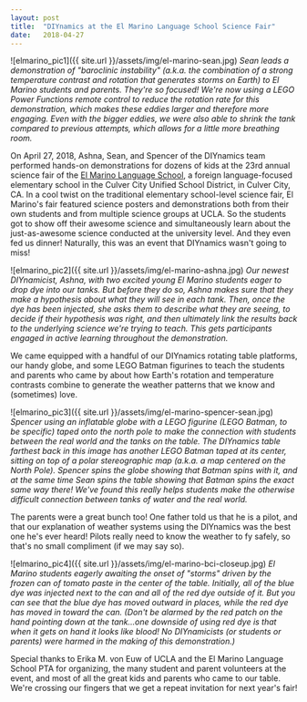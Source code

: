 ```yaml
---
layout: post
title:  "DIYnamics at the El Marino Language School Science Fair"
date:   2018-04-27
---
```


![elmarino_pic1]({{ site.url }}/assets/img/el-marino-sean.jpg)
_Sean leads a demonstration of "baroclinic instability" (a.k.a. the
combination of a strong temperature contrast and rotation that
generates storms on Earth) to El Marino students and parents.  They're
so focused!  We're now using a LEGO Power Functions remote control to
reduce the rotation rate for this demonstration, which makes these
eddies larger and therefore more engaging.  Even with the bigger
eddies, we were also able to shrink the tank compared to previous
attempts, which allows for a little more breathing room._

On April 27, 2018, Ashna, Sean, and Spencer of the DIYnamics team
performed hands-on demonstrations for dozens of kids at the 23rd
annual science fair of the [El Marino Language
School](https://elmarino.ccusd.org/), a foreign language-focused
elementary school in the Culver City Unified School District, in
Culver City, CA.  In a cool twist on the traditional elementary
school-level science fair, El Marino's fair featured science posters
and demonstrations both from their own students and from multiple
science groups at UCLA.  So the students got to show off their awesome
science and simultaneously learn about the just-as-awesome science
conducted at the university level.  And they even fed us dinner!
Naturally, this was an event that DIYnamics wasn't going to miss!

![elmarino_pic2]({{ site.url }}/assets/img/el-marino-ashna.jpg)
_Our newest DIYnamicist, Ashna, with two excited young El Marino
students eager to drop dye into our tanks.  But before they do so,
Ashna makes sure that they make a hypothesis about what they will see
in each tank.  Then, once the dye has been injected, she asks them to
describe what they are seeing, to decide if their hypothesis was
right, and then ultimately link the results back to the underlying
science we're trying to teach.  This gets participants engaged in
active learning throughout the demonstration._

We came equipped with a handful of our DIYnamics rotating table
platforms, our handy globe, and some LEGO Batman figurines to teach
the students and parents who came by about how Earth's rotation and
temperature contrasts combine to generate the weather patterns that we
know and (sometimes) love.

![elmarino_pic3]({{ site.url }}/assets/img/el-marino-spencer-sean.jpg)
_Spencer using an inflatable globe with a LEGO figurine (LEGO Batman,
to be specific) taped onto the north pole to make the connection with
students between the real world and the tanks on the table.  The
DIYnamics table farthest back in this image has another LEGO Batman
taped at its center, sitting on top of a polar stereographic map
(a.k.a. a map centered on the North Pole).  Spencer spins the globe
showing that Batman spins with it, and at the same time Sean spins the
table showing that Batman spins the exact same way there!  We've found
this really helps students make the otherwise difficult connection
between tanks of water and the real world._

The parents were a great bunch too!  One father told us that he is a
pilot, and that our explanation of weather systems using the DIYnamics
was the best one he's ever heard!  Pilots really need to know the
weather to fy safely, so that's no small compliment (if we may say
so).

![elmarino_pic4]({{ site.url }}/assets/img/el-marino-bci-closeup.jpg)
_El Marino students eagerly awaiting the onset of "storms" driven by
the frozen can of tomato paste in the center of the table.  Initially,
all of the blue dye was injected next to the can and all of the red
dye outside of it.  But you can see that the blue dye has moved
outward in places, while the red dye has moved in toward the can.
(Don't be alarmed by the red patch on the hand pointing down at the
tank...one downside of using red dye is that when it gets on hand it
looks like blood!  No DIYnamicists (or students or parents) were
harmed in the making of this demonstration.)_

Special thanks to Erika M. von Euw of UCLA and the El Marino Language
School PTA for organizing, the many student and parent volunteers at
the event, and most of all the great kids and parents who came to our
table.  We're crossing our fingers that we get a repeat invitation for
next year's fair!

